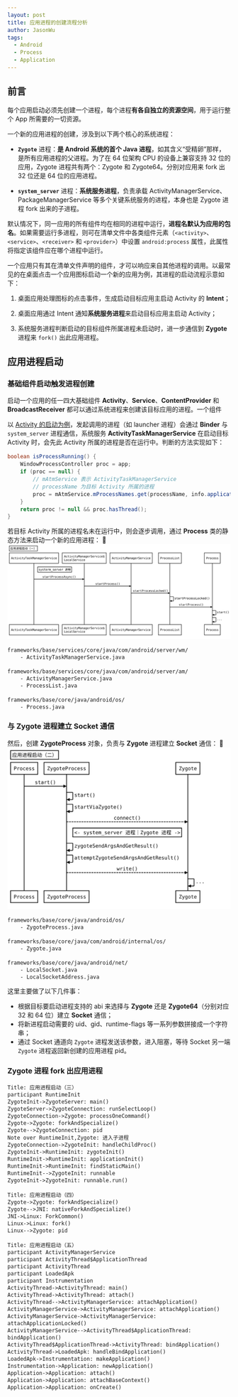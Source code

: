 ```yaml
---
layout: post
title: 应用进程的创建流程分析
author: JasonWu
tags:
  - Android
  - Process
  - Application
---
```


## 前言
每个应用启动必须先创建一个进程，每个进程**有各自独立的资源空间**，用于运行整个 App 所需要的一切资源。

一个新的应用进程的创建，涉及到以下两个核心的系统进程：
- **`Zygote`** 进程：**是 Android 系统的首个 Java 进程**，如其含义“受精卵”那样，是所有应用进程的父进程。为了在 64 位架构 CPU 的设备上兼容支持 32 位的应用，Zygote 进程共有两个：Zygote 和 Zygote64。分别对应用来 fork 出 32 位还是 64 位的应用进程。
  
- **`system_server`** 进程：**系统服务进程**，负责承载 ActivityManagerService、PackageManagerService 等多个关键系统服务的进程，本身也是 Zygote 进程 fork 出来的子进程。

默认情况下，同一应用的所有组件均在相同的进程中运行，**进程名默认为应用的包名**。如果需要运行多进程，则可在清单文件中各类组件元素（`<activity>`、`<service>`、`<receiver>` 和 `<provider>`）中设置 `android:process` 属性，此属性将指定该组件应在哪个进程中运行。


一个应用只有其在清单文件声明的组件，才可以响应来自其他进程的调用。以最常见的在桌面点击一个应用图标启动一个新的应用为例，其进程的启动流程示意如下：

1. 桌面应用处理图标的点击事件，生成启动目标应用主启动 Activity 的 **Intent**；
   
2. 桌面应用通过 Intent 通知**系统服务进程**来启动目标应用主启动 Activity；
   
3. 系统服务进程判断启动的目标组件所属进程未启动时，进一步通信到 **Zygote** 进程来 `fork()` 出此应用进程。

## 应用进程启动
### 基础组件启动触发进程创建
启动一个应用的任一四大基础组件 **Activity**、**Service**、**ContentProvider** 和 **BroadcastReceiver** 都可以通过系统进程来创建该目标应用的进程。一个组件

以 [Activity 的启动为例](/2021/03/16/activity-launch/)，发起调用的进程（如 launcher 进程）会通过 **Binder** 与 `system_server` 进程通信，系统服务 **ActivityTaskManagerService** 在启动目标 Activity 时，会先此 Activity 所属的进程是否在运行中。判断的方法实现如下：

```java
boolean isProcessRunning() {
    WindowProcessController proc = app;
    if (proc == null) {
        // mAtmService 表示 ActivityTaskManagerService
        // processName 为目标 Activity 所属的进程
        proc = mAtmService.mProcessNames.get(processName, info.applicationInfo.uid);
    }
    return proc != null && proc.hasThread();
}
```

若目标 Activity 所属的进程名未在运行中，则会逐步调用，通过 **Process** 类的静态方法来启动一个新的应用进程：
![](/img/posts/post-process-start.svg)
<!-- Title: 应用进程启动（一）
Note right of ActivityTaskManagerService: systerm_server 进程
ActivityTaskManagerService->ActivityManagerService$\nLocalService: startProcessAsync()
ActivityManagerService$\nLocalService->ActivityManagerService: startProcess()
ActivityManagerService->ProcessList: startProcessLocked()
ProcessList->ProcessList: startProcessLocked()
ProcessList->Process: startProcess()
Process->Process: start()
Process->Process: ... -->

```white
frameworks/base/services/core/java/com/android/server/wm/
    - ActivityTaskManagerService.java

frameworks/base/services/core/java/com/android/server/am/
    - ActivityManagerService.java
    - ProcessList.java

frameworks/base/core/java/android/os/
    - Process.java
```

### 与 Zygote 进程建立 Socket 通信

然后，创建 **ZygoteProcess** 对象，负责与 **Zygote** 进程建立 **Socket** 通信：
![](/img/posts/post-process-start2.svg)
<!-- Title: 应用进程启动（二）
Process->ZygoteProcess: start()
ZygoteProcess->ZygoteProcess: start()
ZygoteProcess->ZygoteProcess: startViaZygote()
ZygoteProcess-\->Zygote: connect()
Note right of ZygoteProcess: <- system_server 进程｜Zygote 进程 -> 
ZygoteProcess->ZygoteProcess: zygoteSendArgsAndGetResult()
ZygoteProcess->ZygoteProcess: attemptZygoteSendArgsAndGetResult()
ZygoteProcess-\->Zygote: write()
Zygote->Zygote: ... -->
```white
frameworks/base/core/java/android/os/
    - ZygoteProcess.java

frameworks/base/core/java/com/android/internal/os/
    - Zygote.java

frameworks/base/core/java/android/net/
    - LocalSocket.java
    - LocalSocketAddress.java
```

这里主要做了以下几件事：
- 根据目标要启动进程支持的 abi 来选择与 **Zygote** 还是 **Zygote64**（分别对应 32 和 64 位）建立 **Socket** 通信；
- 将新进程启动需要的 uid、gid、runtime-flags 等一系列参数拼接成一个字符串；
- 通过 Socket 通道向 `Zygote` 进程发送该参数，进入阻塞，等待 Socket 另一端 `Zygote` 进程返回新创建的应用进程 pid。

### Zygote 进程 fork 出应用进程

```white
Title: 应用进程启动（三）
participant RuntimeInit
ZygoteInit->ZygoteServer: main()
ZygoteServer->ZygoteConnection: runSelectLoop()
ZygoteConnection->Zygote: processOneCommand()
Zygote->Zygote: forkAndSpecialize()
Zygote-->ZygoteConnection: pid
Note over RuntimeInit,Zygote: 进入子进程
ZygoteConnection->ZygoteInit: handleChildProc()
ZygoteInit->RuntimeInit: zygoteInit()
RuntimeInit->RuntimeInit: applicationInit()
RuntimeInit->RuntimeInit: findStaticMain()
RuntimeInit-->ZygoteInit: runnable
ZygoteInit->ZygoteInit: runnable.run()

Title: 应用进程启动（四）
Zygote->Zygote: forkAndSpecialize()
Zygote-->JNI: nativeForkAndSpecialize()
JNI->Linux: ForkCommon()
Linux->Linux: fork()
Linux-->Zygote: pid

Title: 应用进程启动（五）
participant ActivityManagerService
participant ActivityThread$ApplicationThread
participant ActivityThread
participant LoadedApk
participant Instrumentation
ActivityThread->ActivityThread: main()
ActivityThread->ActivityThread: attach()
ActivityThread-->ActivityManagerService: attachApplication()
ActivityManagerService->ActivityManagerService: attachApplication()
ActivityManagerService->ActivityManagerService: attachApplicationLocked()
ActivityManagerService-->ActivityThread$ApplicationThread: bindApplication()
ActivityThread$ApplicationThread->ActivityThread: bindApplication() 
ActivityThread->LoadedApk: handleBindApplication()
LoadedApk->Instrumentation: makeApplication()
Instrumentation->Application: newApplication()
Application->Application: attach()
Application->Application: attachBaseContext()
Application->Application: onCreate()
```









